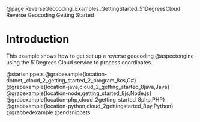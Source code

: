 @page ReverseGeocoding_Examples_GettingStarted_51DegreesCloud Reverse Geocoding Getting Started

# Introduction

This example shows how to get set up a reverse geocoding @aspectengine using the
51Degrees Cloud service to process coordinates.

@startsnippets
@grabexample{location-dotnet,_cloud_2_getting_started_2_program_8cs,C#}
@grabexample{location-java,cloud_2_getting_started_8java,Java}
@grabexample{location-node,getting_started_8js,Node.js}
@grabexample{location-php,cloud_2getting_started_8php,PHP}
@grabexample{location-python,cloud_2gettingstarted_8py,Python}
@grabbedexample
@endsnippets
